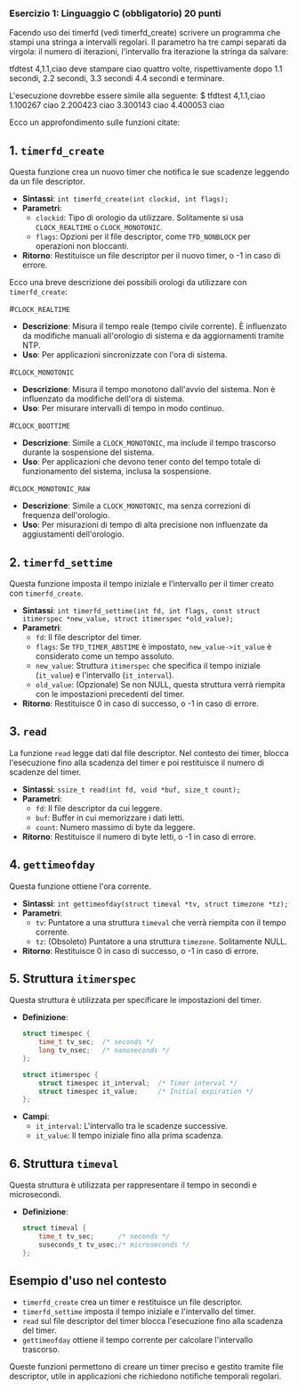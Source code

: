 ### Esercizio 1: Linguaggio C (obbligatorio) 20 punti
Facendo uso dei timerfd (vedi timerfd_create) scrivere un programma che stampi una stringa a intervalli regolari. Il parametro ha tre campi separati da virgola: 
    il numero di iterazioni, 
    l'intervallo fra iterazione
    la stringa da salvare:

tfdtest 4,1.1,ciao
deve stampare ciao quattro volte, rispettivamente dopo 1.1 secondi, 2.2 secondi, 3.3 secondi 4.4
secondi e terminare. 

L'esecuzione dovrebbe essere simile alla seguente:
$ tfdtest 4,1.1,ciao
1.100267 ciao
2.200423 ciao
3.300143 ciao
4.400053 ciao

Ecco un approfondimento sulle funzioni citate:

## 1. `timerfd_create`

Questa funzione crea un nuovo timer che notifica le sue scadenze leggendo da un file descriptor.

- **Sintassi**: `int timerfd_create(int clockid, int flags);`
- **Parametri**:
  - `clockid`: Tipo di orologio da utilizzare. Solitamente si usa `CLOCK_REALTIME` o `CLOCK_MONOTONIC`.
  - `flags`: Opzioni per il file descriptor, come `TFD_NONBLOCK` per operazioni non bloccanti.
- **Ritorno**: Restituisce un file descriptor per il nuovo timer, o -1 in caso di errore.

Ecco una breve descrizione dei possibili orologi da utilizzare con `timerfd_create`:

#`CLOCK_REALTIME`
- **Descrizione**: Misura il tempo reale (tempo civile corrente). È influenzato da modifiche manuali all'orologio di sistema e da aggiornamenti tramite NTP.
- **Uso**: Per applicazioni sincronizzate con l'ora di sistema.

#`CLOCK_MONOTONIC`
- **Descrizione**: Misura il tempo monotono dall'avvio del sistema. Non è influenzato da modifiche dell'ora di sistema.
- **Uso**: Per misurare intervalli di tempo in modo continuo.

#`CLOCK_BOOTTIME`
- **Descrizione**: Simile a `CLOCK_MONOTONIC`, ma include il tempo trascorso durante la sospensione del sistema.
- **Uso**: Per applicazioni che devono tener conto del tempo totale di funzionamento del sistema, inclusa la sospensione.

#`CLOCK_MONOTONIC_RAW`
- **Descrizione**: Simile a `CLOCK_MONOTONIC`, ma senza correzioni di frequenza dell'orologio.
- **Uso**: Per misurazioni di tempo di alta precisione non influenzate da aggiustamenti dell'orologio.

## 2. `timerfd_settime`

Questa funzione imposta il tempo iniziale e l'intervallo per il timer creato con `timerfd_create`.

- **Sintassi**: `int timerfd_settime(int fd, int flags, const struct itimerspec *new_value, struct itimerspec *old_value);`
- **Parametri**:
  - `fd`: Il file descriptor del timer.
  - `flags`: Se `TFD_TIMER_ABSTIME` è impostato, `new_value->it_value` è considerato come un tempo assoluto.
  - `new_value`: Struttura `itimerspec` che specifica il tempo iniziale (`it_value`) e l'intervallo (`it_interval`).
  - `old_value`: (Opzionale) Se non NULL, questa struttura verrà riempita con le impostazioni precedenti del timer.
- **Ritorno**: Restituisce 0 in caso di successo, o -1 in caso di errore.

## 3. `read`

La funzione `read` legge dati dal file descriptor. Nel contesto dei timer, blocca l'esecuzione fino alla scadenza del timer e poi restituisce il numero di scadenze del timer.

- **Sintassi**: `ssize_t read(int fd, void *buf, size_t count);`
- **Parametri**:
  - `fd`: Il file descriptor da cui leggere.
  - `buf`: Buffer in cui memorizzare i dati letti.
  - `count`: Numero massimo di byte da leggere.
- **Ritorno**: Restituisce il numero di byte letti, o -1 in caso di errore.

## 4. `gettimeofday`

Questa funzione ottiene l'ora corrente.

- **Sintassi**: `int gettimeofday(struct timeval *tv, struct timezone *tz);`
- **Parametri**:
  - `tv`: Puntatore a una struttura `timeval` che verrà riempita con il tempo corrente.
  - `tz`: (Obsoleto) Puntatore a una struttura `timezone`. Solitamente NULL.
- **Ritorno**: Restituisce 0 in caso di successo, o -1 in caso di errore.

## 5. Struttura `itimerspec`

Questa struttura è utilizzata per specificare le impostazioni del timer.

- **Definizione**:
  ```c
  struct timespec {
      time_t tv_sec;  /* seconds */
      long tv_nsec;   /* nanoseconds */
  };

  struct itimerspec {
      struct timespec it_interval;  /* Timer interval */
      struct timespec it_value;     /* Initial expiration */
  };
  ```
- **Campi**:
  - `it_interval`: L'intervallo tra le scadenze successive.
  - `it_value`: Il tempo iniziale fino alla prima scadenza.

## 6. Struttura `timeval`

Questa struttura è utilizzata per rappresentare il tempo in secondi e microsecondi.

- **Definizione**:
  ```c
  struct timeval {
      time_t tv_sec;      /* seconds */
      suseconds_t tv_usec;/* microseconds */
  };
  ```

## Esempio d'uso nel contesto

- `timerfd_create` crea un timer e restituisce un file descriptor.
- `timerfd_settime` imposta il tempo iniziale e l'intervallo del timer.
- `read` sul file descriptor del timer blocca l'esecuzione fino alla scadenza del timer.
- `gettimeofday` ottiene il tempo corrente per calcolare l'intervallo trascorso.

Queste funzioni permettono di creare un timer preciso e gestito tramite file descriptor, utile in applicazioni che richiedono notifiche temporali regolari.